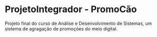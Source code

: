 # ProjetoIntegrador - PromoCão
Projeto final do curso de Análise e Desenvolvimento de Sistemas, um sistema de agragação de promoções do meio digital.
